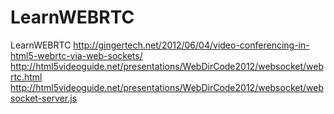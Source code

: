 # LearnWEBRTC
LearnWEBRTC
http://gingertech.net/2012/06/04/video-conferencing-in-html5-webrtc-via-web-sockets/
http://html5videoguide.net/presentations/WebDirCode2012/websocket/webrtc.html
http://html5videoguide.net/presentations/WebDirCode2012/websocket/websocket-server.js
